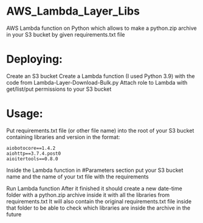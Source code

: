 # AWS_Lambda_Layer_Libs
AWS Lambda function on Python which allows to make a python.zip archive in your S3 bucket by given requirements.txt file

# Deploying:
Create an S3 bucket
Create a Lambda function (I used Python 3.9) with the code from Lambda-Layer-Download-Bulk.py
Attach role to Lambda with get/list/put permissions to your S3 bucket

# Usage:

Put requirements.txt file (or other file name) into the root of your S3 bucket containing libraries and version in the format:
```
aiobotocore==1.4.2
aiohttp==3.7.4.post0
aioitertools==0.8.0
```

Inside the Lambda function in #Parameters section put your S3 bucket name and the name of your txt file with the requirements

Run Lambda function
After it finished it should create a new date-time folder with a python.zip archive inside it with all the libraries from requirements.txt
It will also contain the original requirements.txt file inside that folder to be able to check which libraries are inside the archive in the future